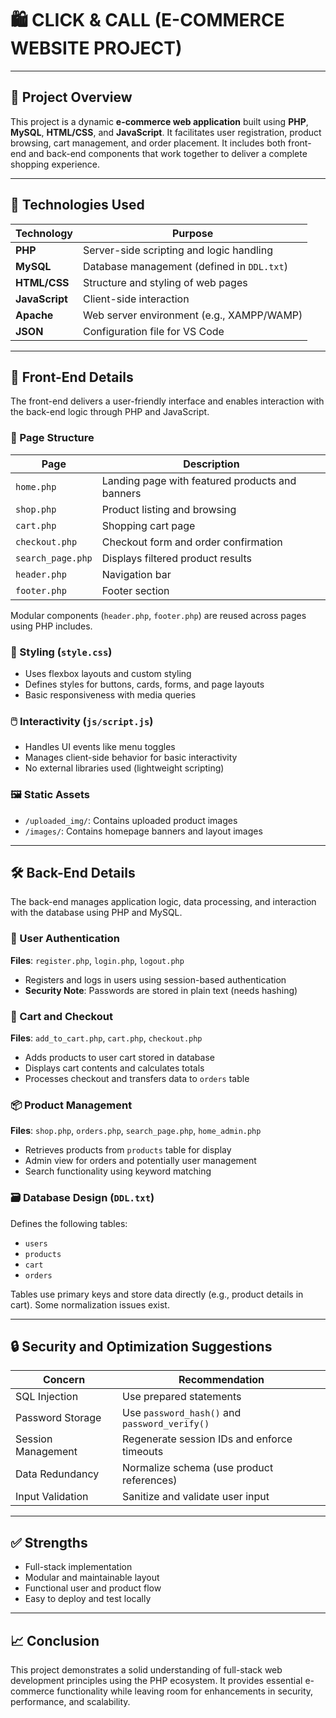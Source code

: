 
# 🛍️ CLICK & CALL (E-COMMERCE WEBSITE PROJECT)

---

## 📌 Project Overview

This project is a dynamic **e-commerce web application** built using **PHP**, **MySQL**, **HTML/CSS**, and **JavaScript**. It facilitates user registration, product browsing, cart management, and order placement. It includes both front-end and back-end components that work together to deliver a complete shopping experience.

---

## 🧰 Technologies Used

| Technology     | Purpose                                  |
|----------------|-------------------------------------------|
| **PHP**        | Server-side scripting and logic handling  |
| **MySQL**      | Database management (defined in `DDL.txt`)|
| **HTML/CSS**   | Structure and styling of web pages        |
| **JavaScript** | Client-side interaction                   |
| **Apache**     | Web server environment (e.g., XAMPP/WAMP) |
| **JSON**       | Configuration file for VS Code            |

---

## 🎨 Front-End Details

The front-end delivers a user-friendly interface and enables interaction with the back-end logic through PHP and JavaScript.

### 📄 Page Structure

| Page             | Description |
|------------------|-------------|
| `home.php`       | Landing page with featured products and banners |
| `shop.php`       | Product listing and browsing |
| `cart.php`       | Shopping cart page |
| `checkout.php`   | Checkout form and order confirmation |
| `search_page.php`| Displays filtered product results |
| `header.php`     | Navigation bar |
| `footer.php`     | Footer section |

Modular components (`header.php`, `footer.php`) are reused across pages using PHP includes.

### 🎨 Styling (`style.css`)

- Uses flexbox layouts and custom styling
- Defines styles for buttons, cards, forms, and page layouts
- Basic responsiveness with media queries

### 🖱️ Interactivity (`js/script.js`)

- Handles UI events like menu toggles
- Manages client-side behavior for basic interactivity
- No external libraries used (lightweight scripting)

### 🖼️ Static Assets

- `/uploaded_img/`: Contains uploaded product images
- `/images/`: Contains homepage banners and layout images

---

## 🛠️ Back-End Details

The back-end manages application logic, data processing, and interaction with the database using PHP and MySQL.

### 🔐 User Authentication

**Files**: `register.php`, `login.php`, `logout.php`

- Registers and logs in users using session-based authentication
- **Security Note**: Passwords are stored in plain text (needs hashing)

### 🛒 Cart and Checkout

**Files**: `add_to_cart.php`, `cart.php`, `checkout.php`

- Adds products to user cart stored in database
- Displays cart contents and calculates totals
- Processes checkout and transfers data to `orders` table

### 📦 Product Management

**Files**: `shop.php`, `orders.php`, `search_page.php`, `home_admin.php`

- Retrieves products from `products` table for display
- Admin view for orders and potentially user management
- Search functionality using keyword matching

### 🗃️ Database Design (`DDL.txt`)

Defines the following tables:
- `users`
- `products`
- `cart`
- `orders`

Tables use primary keys and store data directly (e.g., product details in cart). Some normalization issues exist.

---

## 🔒 Security and Optimization Suggestions

| Concern            | Recommendation                                  |
|--------------------|--------------------------------------------------|
| SQL Injection       | Use prepared statements                         |
| Password Storage    | Use `password_hash()` and `password_verify()`   |
| Session Management  | Regenerate session IDs and enforce timeouts     |
| Data Redundancy     | Normalize schema (use product references)       |
| Input Validation    | Sanitize and validate user input                |

---

## ✅ Strengths

- Full-stack implementation
- Modular and maintainable layout
- Functional user and product flow
- Easy to deploy and test locally


---

## 📈 Conclusion

This project demonstrates a solid understanding of full-stack web development principles using the PHP ecosystem. It provides essential e-commerce functionality while leaving room for enhancements in security, performance, and scalability.

